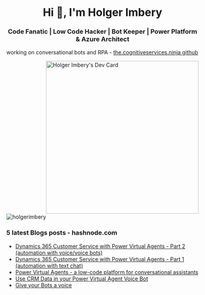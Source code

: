 <h1 align="center">Hi 👋, I'm Holger Imbery</h1>
<h3 align="center">Code Fanatic | Low Code Hacker | Bot Keeper | Power Platform & Azure Architect</h3>

working on conversational bots and RPA - [the.cognitiveservices.ninja github](https://github.com/the-cognitiveservices-ninja)

<a href="https://app.daily.dev/thecognitiveservicesninja"><img src="https://api.daily.dev/devcards/7d6788ea96d04422bdcc4f633263bc26.png?r=f2m" align=right width="400" alt="Holger Imbery's Dev Card"/></a>

<p align="left"> <img src="https://komarev.com/ghpvc/?username=holgerimbery&label=Profile%20views&color=0e75b6&style=flat" alt="holgerimbery" /> </p>

### 5 latest Blogs posts - hashnode.com
<!-- HASHNODE:START -->
- [Dynamics 365 Customer Service with Power Virtual Agents - Part 2 &lpar;automation with voice/voice bots&rpar;](https://the.cognitiveservices.ninja/dynamics-365-customer-service-with-power-virtual-agents-part-2-automation-with-voicevoice-bots)
- [Dynamics 365 Customer Service with Power Virtual Agents - Part 1 &lpar;automation with text chat&rpar;](https://the.cognitiveservices.ninja/dynamics-365-customer-service-with-power-virtual-agents-part-1-automation-with-text-chat)
- [Power Virtual Agents - a low-code platform for conversational assistants](https://the.cognitiveservices.ninja/power-virtual-agents-a-low-code-platform-for-conversational-assistants)
- [Use CRM Data in your Power Virtual Agent Voice Bot](https://the.cognitiveservices.ninja/use-crm-data-in-your-power-virtual-agent-voice-bot)
- [Give your Bots a voice](https://the.cognitiveservices.ninja/give-your-bots-a-voice)
<!-- HASHNODE:END -->





